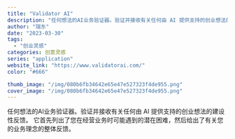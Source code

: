 ```yaml
---
title: "Validator AI"
description: "任何想法的AI业务验证器。验证并接收有关任何由 AI 提供支持的创业想法的建设性反馈。 它首先列出了您在经营业务时可能遇"
author: "瑞东"
date: "2023-03-30"
tags:
  - "创业灵感"
categories: 创意灵感
series: "application"
website_link: "https://www.validatorai.com/"
color: "#666"

thumb_image: "/img/080b6fb34642e65e47e527323f4de955.png"
cover_image: "/img/080b6fb34642e65e47e527323f4de955.png"
---
```


任何想法的AI业务验证器。验证并接收有关任何由 AI 提供支持的创业想法的建设性反馈。 它首先列出了您在经营业务时可能遇到的潜在困难，然后给出了有关您的业务理念的整体反馈。